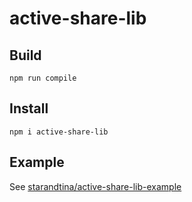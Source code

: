 # active-share-lib


## Build

```
npm run compile
```

## Install

```
npm i active-share-lib
```

## Example

See [starandtina/active-share-lib-example](https://github.com/starandtina/active-share-lib-example)
